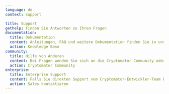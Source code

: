 ```yaml
---
language: de
context: support

title: Support
gethelp: Finden Sie Antworten zu Ihren Fragen
documentation:
  title: Dokumentation
  content: Anleitungen, FAQ und weitere Dokumentation finden Sie in unserer Knowledge Base.
  action: Knowledge Base
community:
  title: Hilfe von Anderen
  content: Bei Fragen wenden Sie sich an die Cryptomator Community oder suchen Sie dort nach vorhandenen Lösungen.
  action: Cryptomator Community
enterprise:
  title: Enterprise Support
  content: Falls Sie direkten Support vom Cryptomator-Entwickler-Team benötigen oder spezifische SLA-Anforderungen haben, kontaktieren Sie unser Sales-Team.
  action: Sales kontaktieren
---
```

